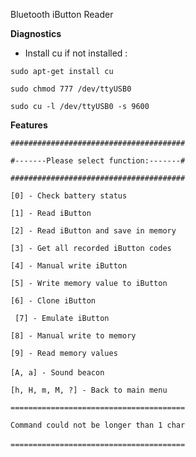 Bluetooth iButton Reader


**Diagnostics**

- Install cu if not installed :
 
`sudo apt-get install cu`

`sudo chmod 777 /dev/ttyUSB0`
 
`sudo cu -l /dev/ttyUSB0 -s 9600`


**Features**

``` ####################################### ```

``` #-------Please select function:-------# ```

``` ####################################### ```

``` [0] - Check battery status ```

``` [1] - Read iButton ```

``` [2] - Read iButton and save in memory ```

``` [3] - Get all recorded iButton codes ```

``` [4] - Manual write iButton ```

``` [5] - Write memory value to iButton ```

``` [6] - Clone iButton ```

``` [7] - Emulate iButton```

``` [8] - Manual write to memory ```

``` [9] - Read memory values ```

``` [A, a] - Sound beacon ```
``` ```

``` [h, H, m, M, ?] - Back to main menu ```

```======================================= ```

```Command could not be longer than 1 char ```

```======================================= ```
``` ```
